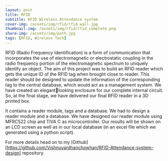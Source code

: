 ```yaml
---
layout: post
title: RFID
subtitle: RFID Wireless Attendance system 
cover-img: /assets/img/rfid/rfid_wall.jpg
thumbnail-img: /assets/img/rfid/rfid_complete.png
share-img: /assets/img/path.jpg
tags: [RFID, Wireless Tech]
---
```

RFID (Radio Frequency Identification) is a form of communication that incorporates the use 
of electromagnetic or electrostatic coupling in the radio frequency portion of the 
electromagnetic spectrum to uniquely identify an object. The aim of this project was to 
build an RFID reader which gets the unique ID of the RFID tag when brought close to reader. 
This reader should be designed to update the information of the corresponding tag to the 
central database, which would act as a management system. We have created an elegantlooking enclosure for our complete internal circuit. So, at the final stage, we have delivered 
our final RFID reader in a 3D printed box. 

It contains a reader module, tags and a database. We had to design a reader module and a 
database. We have designed our reader module using MFRC522 chip and TIVA C as 
microcontroller. Our results will be shown on an LCD screen as well as in our local database 
(in an excel file which we generated using a python script).

For more details head on to my [Github][https://github.com/Vishnuvardhanchowhan/RFID-Attendance-system-design] repository. 
